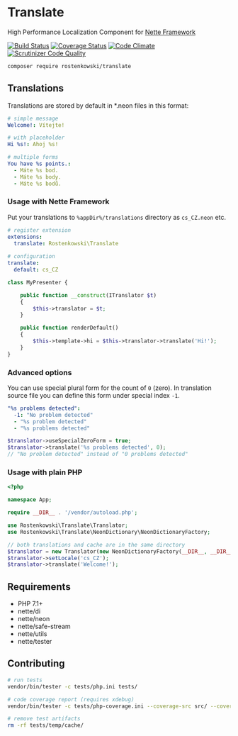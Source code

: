 # Translate 

High Performance Localization Component for [Nette Framework](https://nette.org)

[![Build Status](https://travis-ci.org/rostenkowski/translate.svg?branch=master)](https://travis-ci.org/rostenkowski/translate)
[![Coverage Status](https://coveralls.io/repos/github/rostenkowski/translate/badge.svg)](https://coveralls.io/github/rostenkowski/translate)
[![Code Climate](https://codeclimate.com/github/rostenkowski/translate/badges/gpa.svg)](https://codeclimate.com/github/rostenkowski/translate)
[![Scrutinizer Code Quality](https://scrutinizer-ci.com/g/rostenkowski/translate/badges/quality-score.png?b=master)](https://scrutinizer-ci.com/g/rostenkowski/translate/?branch=master)

```bash
composer require rostenkowski/translate
```

## Translations 

Translations are stored by default in *.neon files in this format:  

```yml
# simple message
Welcome!: Vítejte!

# with placeholder
Hi %s!: Ahoj %s! 

# multiple forms
You have %s points.: 
  - Máte %s bod.
  - Máte %s body.
  - Máte %s bodů.
```


### Usage with Nette Framework

Put your translations to `%appDir%/translations` directory as `cs_CZ.neon` etc.

```yml
# register extension
extensions:
  translate: Rostenkowski\Translate
  
# configuration
translate:
  default: cs_CZ
```

```php
class MyPresenter {

	public function __construct(ITranslator $t)
	{
		$this->translator = $t;
	}

	public function renderDefault()
	{
		$this->template->hi = $this->translator->translate('Hi!');
	}
}
```

### Advanced options

You can use special plural form for the count of `0` (zero). 
In translation source file you can define this form under special index `-1`.
```yaml
"%s problems detected":
  -1: "No problem detected"
  - "%s problem detected" 
  - "%s problems detected" 
``` 
```php
$translator->useSpecialZeroForm = true;
$translator->translate('%s problems detected', 0);
// "No problem detected" instead of "0 problems detected"
```

### Usage with plain PHP

```php
<?php

namespace App;

require __DIR__ . '/vendor/autoload.php';

use Rostenkowski\Translate\Translator;
use Rostenkowski\Translate\NeonDictionary\NeonDictionaryFactory;

// both translations and cache are in the same directory
$translator = new Translator(new NeonDictionaryFactory(__DIR__, __DIR__));
$translator->setLocale('cs_CZ');
$translator->translate('Welcome!');
```

## Requirements

- PHP 7.1+
- nette/di
- nette/neon
- nette/safe-stream
- nette/utils
- nette/tester

## Contributing

```bash
# run tests
vendor/bin/tester -c tests/php.ini tests/

# code coverage report (requires xdebug)
vendor/bin/tester -c tests/php-coverage.ini --coverage-src src/ --coverage ~/coverage-report.html tests/  

# remove test artifacts
rm -rf tests/temp/cache/
```
